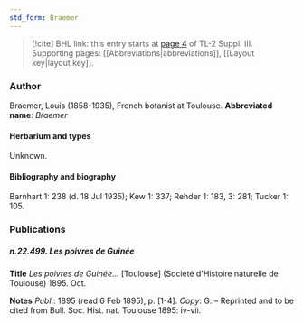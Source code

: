 ```yaml
---
std_form: Braemer
---
```


> [!cite] BHL link: this entry starts at [page 4](https://www.biodiversitylibrary.org/page/33266311) of TL-2 Suppl. III.
> Supporting pages: [[Abbreviations|abbreviations]], [[Layout key|layout key]].

### Author

Braemer, Louis (1858-1935), French botanist at Toulouse. 
**Abbreviated name**: *Braemer*

#### Herbarium and types

Unknown.

#### Bibliography and biography

Barnhart 1: 238 (d. 18 Jul 1935); Kew 1: 337; Rehder 1: 183, 3: 281; Tucker 1: 105.

### Publications

##### n.22.499. Les poivres de Guinée

**Title**
*Les poivres de Guinée*... \[Toulouse\] (Société d'Histoire naturelle de Toulouse) 1895. Oct.

**Notes**
*Publ*.: 1895 (read 6 Feb 1895), p. \[1-4\]. *Copy*: G. – Reprinted and to be cited from Bull. Soc. Hist. nat. Toulouse 1895: iv-vii.

